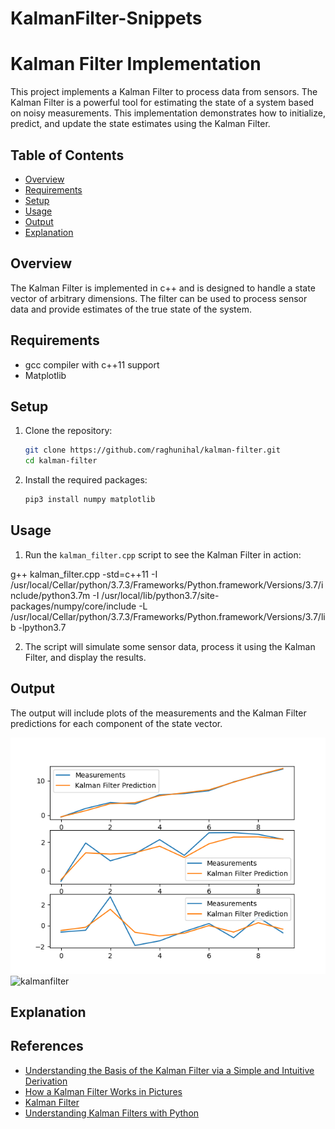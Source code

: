 # KalmanFilter-Snippets

# Kalman Filter Implementation

This project implements a Kalman Filter to process data from sensors. The Kalman Filter is a powerful tool for estimating the state of a system based on noisy measurements. This implementation demonstrates how to initialize, predict, and update the state estimates using the Kalman Filter.

## Table of Contents

- [Overview](#overview)
- [Requirements](#requirements)
- [Setup](#setup)
- [Usage](#usage)
- [Output](#output)
- [Explanation](#explanation)

## Overview

The Kalman Filter is implemented in c++ and is designed to handle a state vector of arbitrary dimensions. The filter can be used to process sensor data and provide estimates of the true state of the system.

## Requirements

- gcc compiler with c++11 support
- Matplotlib

## Setup

1. Clone the repository:

   ```bash
   git clone https://github.com/raghunihal/kalman-filter.git
   cd kalman-filter
   ```
2. Install the required packages:

   ```bash
   pip3 install numpy matplotlib
   ```

## Usage

1. Run the `kalman_filter.cpp` script to see the Kalman Filter in action:

 g++ kalman_filter.cpp -std=c++11 -I /usr/local/Cellar/python/3.7.3/Frameworks/Python.framework/Versions/3.7/include/python3.7m 
 -I /usr/local/lib/python3.7/site-packages/numpy/core/include -L /usr/local/Cellar/python/3.7.3/Frameworks/Python.framework/Versions/3.7/lib -lpython3.7

2. The script will simulate some sensor data, process it using the Kalman Filter, and display the results.

## Output

The output will include plots of the measurements and the Kalman Filter predictions for each component of the state vector.

![Kalman Filter Output](plots/Figure_1.png)
![kalmanfilter](https://github.com/user-attachments/assets/474f2c1f-1013-4fa1-9b27-c916e19a4c75)

## Explanation


## References

- [Understanding the Basis of the Kalman Filter via a Simple and Intuitive Derivation](https://arxiv.org/pdf/1204.0375)
- [How a Kalman Filter Works in Pictures](https://www.bzarg.com/p/how-a-kalman-filter-works-in-pictures/#mjx-eqn-kalpredictfull)
- [Kalman Filter](https://web.mit.edu/kirtley/kirtley/binlustuff/literature/control/Kalman%20filter.pdf)
- [Understanding Kalman Filters with Python](https://medium.com/@jaems33/understanding-kalman-filters-with-python-2310e87b8f48)
